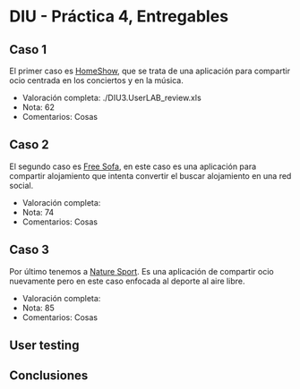 # DIU - Práctica 4, Entregables

## Caso 1
El primer caso es [HomeShow](https://github.com/miguelroldanc/DIU20), que se trata de una aplicación para compartir ocio centrada en los conciertos y en la música.
 - Valoración completa: ./DIU3.UserLAB_review.xls
 - Nota: 62
 - Comentarios: Cosas
## Caso 2
El segundo caso es [Free Sofa](https://github.com/migueg/DIU20), en este caso es una aplicación para compartir alojamiento que intenta convertir el buscar alojamiento en una red social.
 - Valoración completa: 
 - Nota: 74
 - Comentarios: Cosas
## Caso 3
Por último tenemos  a [Nature Sport](https://github.com/Josalmer/DIU3_Workers). Es una aplicación de compartir ocio nuevamente pero en este caso enfocada al deporte al aire libre.
 - Valoración completa: 
 - Nota: 85
 - Comentarios: Cosas

## User testing

## Conclusiones
